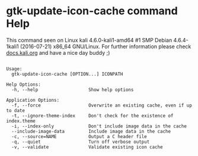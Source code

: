 # gtk-update-icon-cache command Help
 
 This command seen on Linux kali 4.6.0-kali1-amd64 #1 SMP Debian 4.6.4-1kali1 (2016-07-21) x86_64 GNU/Linux. For further information please check [docs.kali.org](docs.kali.org) and have a nice day buddy ;) 

~~~

Usage:
  gtk-update-icon-cache [OPTION...] ICONPATH

Help Options:
  -h, --help                   Show help options

Application Options:
  -f, --force                  Overwrite an existing cache, even if up to date
  -t, --ignore-theme-index     Don't check for the existence of index.theme
  -i, --index-only             Don't include image data in the cache
  --include-image-data         Include image data in the cache
  -c, --source=NAME            Output a C header file
  -q, --quiet                  Turn off verbose output
  -v, --validate               Validate existing icon cache


~~~

